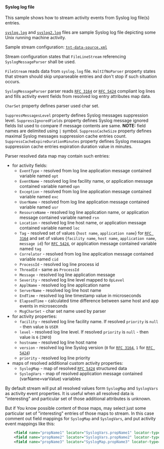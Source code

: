 #### Syslog log file

This sample shows how to stream activity events from Syslog log file(s) entries.

[`syslog.log`](./syslog.log) and [`syslog2.log`](./syslog2.log) files are sample Syslog log file depicting some Unix running machine activity.

Sample stream configuration: [`tnt-data-source.xml`](./tnt-data-source.xml)

Stream configuration states that `FileLineStream` referencing `SyslogMessageParser` shall be used.

`FileStream` reads data from `syslog.log` file. `HaltIfNoParser` property states that stream should skip unparseable
entries and don't stop if such situation occurs.

`SyslogMessageParser` parser reads [`RFC 3164`](https://tools.ietf.org/html/rfc3164) or [`RFC 5424`](https://tools.ietf.org/html/rfc5424) 
compliant log lines and fills activity event fields from resolved log entry attributes map data.

`CharSet` property defines parser used char set.

`SuppressMessagesLevel` property defines Syslog messages suppression level.
`SuppressIgnoredFields` property defines Syslog message ignored fields list used to compare if message contents are same. **NOTE:** field 
names are delimited using `|` symbol. 
`SuppressCacheSize` property defines maximal Syslog messages suppression cache entries count.
`SuppressCacheExpireDurationMinutes` property defines Syslog messages suppression cache entries expiration duration value in minutes.

Parser resolved data map may contain such entries:
 * for activity fields:
    * `EventType` - resolved from log line application message contained variable named `opt`
    * `EventName` - resolved log line facility name, or application message contained variable named `opn`
    * `Exception` - resolved from log line application message contained variable named `exc`
    * `UserName` - resolved from log line application message contained variable named `usr`
    * `ResourceName` - resolved log line application name, or application message contained variable named `rsn`
    * `Location` - resolved log line host name, or application message contained variable named `loc`
    * `Tag` - resolved set of values {`host name`, `application name`} for [`RFC 3164`](https://tools.ietf.org/html/rfc3164) and set of 
    values {`facility name`, `host name`, `application name`, `message id`} for [`RFC 5424`](https://tools.ietf.org/html/rfc5424), or 
    application message contained variable named `tag`
    * `Correlator` - resolved from log line application message contained variable named `cid`
    * `ProcessId` - resolved log line process id
    * `ThreadId` - same as `ProcessId`
    * `Message` - resolved log line application message
    * `Severity` - resolved log line level mapped to `OpLevel`
    * `ApplName` - resolved log line application name
    * `ServerName` - resolved log line host name
    * `EndTime` - resolved log line timestamp value in microseconds
    * `ElapsedTime` - calculated time difference between same host and app events in microseconds
    * `MsgCharSet` - char set name used by parser
 * for activity properties:
    * `facility` - resolved log line facility name. If resolved `priority` is `null` - then value is `USER`
    * `level` - resolved log line level. If resolved `priority` is `null` - then value is `6` (`INFO`)
    * `hostname` - resolved log line host name
    * `version` - resolved log line Syslog version (`0` for [`RFC 3164`](https://tools.ietf.org/html/rfc3164), `1` for [`RFC 5424`](https://tools.ietf.org/html/rfc5424))
    * `priority` - resolved log line priority
 * maps of resolved additional custom activity properties:
    * `SyslogMap` - map of resolved [`RFC 5424`](https://tools.ietf.org/html/rfc5424) structured data
    * `SyslogVars` - map of resolved application message contained (varName=varValue) variables

By default stream will put all resolved values form `SyslogMap` and `SyslogVars` as activity event properties. It is useful when all 
resolved data is "interesting" and particular set of those additional attributes is unknown.

But if You know possible content of those maps, may select just some particular set of "interesting" entries of those maps to stream. In 
this case comment out field mappings for `SyslogMap` and `SyslogVars`, and put activity event mappings like this:
```xml
    <field name="propName1" locator="SyslogVars.propName1" locator-type="Label"/>
    <field name="propName2" locator="SyslogVars.propName2" locator-type="Label" datatype="Number" format="####0.00"/>
    <field name="propName3" locator="SyslogMap.propName3" locator-type="Label"/>
```
